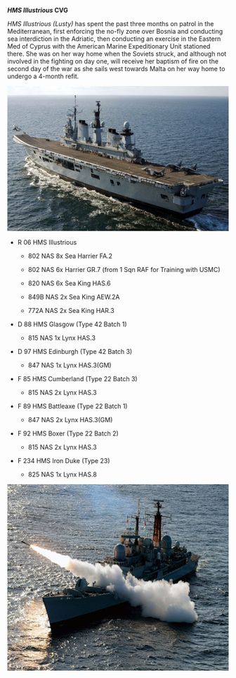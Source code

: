 ***HMS Illustrious* CVG**

*HMS Illustrious (Lusty)* has spent the past three months on patrol in
the Mediterranean, first enforcing the no-fly zone over Bosnia and
conducting sea interdiction in the Adriatic, then conducting an exercise
in the Eastern Med of Cyprus with the American Marine Expeditionary Unit
stationed there. She was on her way home when the Soviets struck, and
although not involved in the fighting on day one, will receive her
baptism of fire on the second day of the war as she sails west towards
Malta on her way home to undergo a 4-month refit.

<img src="/assets\images\nato\uk\navy\carriers\illustrious\image1.jpeg" style="width:6.5in;height:3.42292in" />

-   R 06 HMS Illustrious

    -   802 NAS 8x Sea Harrier FA.2

    -   802 NAS 6x Harrier GR.7 (from 1 Sqn RAF for Training with USMC)

    -   820 NAS 6x Sea King HAS.6

    -   849B NAS 2x Sea King AEW.2A

    -   772A NAS 2x Sea King HAR.3

-   D 88 HMS Glasgow (Type 42 Batch 1)

    -   815 NAS 1x Lynx HAS.3

-   D 97 HMS Edinburgh (Type 42 Batch 3)

    -   847 NAS 1x Lynx HAS.3(GM)

-   F 85 HMS Cumberland (Type 22 Batch 3)

    -   815 NAS 2x Lynx HAS.3

-   F 89 HMS Battleaxe (Type 22 Batch 1)

    -   847 NAS 2x Lynx HAS.3(GM)

-   F 92 HMS Boxer (Type 22 Batch 2)

    -   815 NAS 2x Lynx HAS.3

-   F 234 HMS Iron Duke (Type 23)

    -   825 NAS 1x Lynx HAS.8

<img src="/assets\images\nato\uk\navy\carriers\illustrious\image2.jpg" style="width:6.5in;height:4.40903in" />

